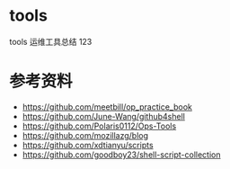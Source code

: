 # tools
tools 运维工具总结
123

# 参考资料
- https://github.com/meetbill/op_practice_book
- https://github.com/June-Wang/github4shell
- https://github.com/Polaris0112/Ops-Tools
- https://github.com/mozillazg/blog
- https://github.com/xdtianyu/scripts
- https://github.com/goodboy23/shell-script-collection
